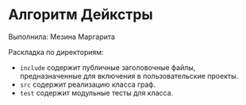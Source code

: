 # Алгоритм Дейкстры

Выполнила: Мезина Маргарита

Раскладка по директориям:

 - `include` содержит публичные заголовочные файлы, предназначенные для
    включения в пользовательские проекты.
 - `src` содержит реализацию класса граф.
 - `test` содержит модульные тесты для класса.

<!-- - `docs` содержит документацию на класс. -->
